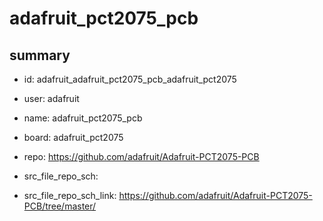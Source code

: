 # adafruit_pct2075_pcb
 
## summary 
* id: adafruit_adafruit_pct2075_pcb_adafruit_pct2075
* user: adafruit
* name: adafruit_pct2075_pcb
* board: adafruit_pct2075
* repo: https://github.com/adafruit/Adafruit-PCT2075-PCB



* src_file_repo_sch: 
* src_file_repo_sch_link: https://github.com/adafruit/Adafruit-PCT2075-PCB/tree/master/






